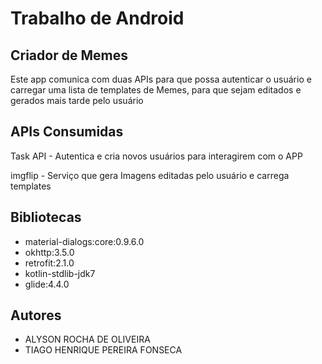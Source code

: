 <h1>Trabalho de Android</h1>

<h2>Criador de Memes </h2>

<p>Este app comunica com duas APIs para que possa autenticar o usuário e carregar uma lista de templates de Memes, para que sejam editados e gerados mais tarde pelo usuário</p>

<h2>APIs Consumidas</h2>

<p>Task API - Autentica e cria novos usuários para interagirem com o APP</p>
<p>imgflip - Serviço que gera Imagens editadas pelo usuário e carrega templates</p>

<h2>Bibliotecas</h2>
<ul><li>material-dialogs:core:0.9.6.0</li><li>okhttp:3.5.0</li><li>retrofit:2.1.0</li><li>kotlin-stdlib-jdk7</li><li>glide:4.4.0</li></ul>

<h2>Autores</h2>
<ul><li>ALYSON ROCHA DE OLIVEIRA</li><li>TIAGO HENRIQUE PEREIRA FONSECA</li></ul>
